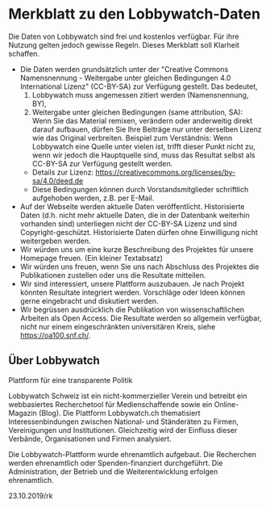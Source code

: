 Merkblatt zu den Lobbywatch-Daten
=================================

Die Daten von Lobbywatch sind frei und kostenlos verfügbar. Für ihre Nutzung gelten jedoch gewisse Regeln. Dieses Merkblatt soll Klarheit schaffen.

* Die Daten werden grundsätzlich unter der "Creative Commons Namensnennung - Weitergabe unter gleichen Bedingungen 4.0 International Lizenz" (CC-BY-SA) zur Verfügung gestellt. Das bedeutet,
   1. Lobbywatch muss angemessen zitiert werden (Namensnennung, BY),
   2. Weitergabe unter gleichen Bedingungen (same attribution, SA): Wenn Sie das Material remixen, verändern oder anderweitig direkt darauf aufbauen, dürfen Sie Ihre Beiträge nur unter derselben Lizenz wie das Original verbreiten. Beispiel zum Verständnis: Wenn Lobbywatch eine Quelle unter vielen ist, trifft dieser Punkt nicht zu, wenn wir jedoch die Hauptquelle sind, muss das Resultat selbst als CC-BY-SA zur Verfügung gestellt werden.
   * Details zur Lizenz: https://creativecommons.org/licenses/by-sa/4.0/deed.de
   * Diese Bedingungen können durch Vorstandsmitglieder schriftlich aufgehoben werden, z.B. per E-Mail.
* Auf der Webseite werden aktuelle Daten veröffentlicht. Historisierte Daten (d.h. nicht mehr aktuelle Daten, die in der Datenbank weiterhin vorhanden sind) unterliegen nicht der CC-BY-SA Lizenz und sind Copyright-geschützt. Historisierte Daten dürfen ohne Einwilligung nicht weitergeben werden. 
* Wir würden uns um eine kurze Beschreibung des Projektes für unsere Homepage freuen. (Ein kleiner Textabsatz)
* Wir würden uns freuen, wenn Sie uns nach Abschluss des Projektes die Publikationen zustellen oder uns die Resultate mitteilen.
* Wir sind interessiert, unsere Plattform auszubauen. Je nach Projekt könnten Resultate integriert werden. Vorschläge oder Ideen können gerne eingebracht und diskutiert werden.
* Wir begrüssen ausdrücklich die Publikation von wissenschaftlichen Arbeiten als Open Access. Die Resultate werden so allgemein verfügbar, nicht nur einem eingeschränkten universitären Kreis, siehe https://oa100.snf.ch/.

Über Lobbywatch
---------------

Plattform für eine transparente Politik

Lobbywatch Schweiz ist ein nicht-kommerzieller Verein und betreibt ein webbasiertes Recherchetool für Medienschaffende sowie ein Online-Magazin (Blog). Die Plattform Lobbywatch.ch thematisiert Interessenbindungen zwischen National‐ und Ständeräten zu Firmen, Vereinigungen und Institutionen. Gleichzeitig wird der Einfluss dieser Verbände, Organisationen und Firmen analysiert.

Die Lobbywatch-Plattform wurde ehrenamtlich aufgebaut. Die Recherchen werden ehrenamtlich oder Spenden-finanziert durchgeführt. Die Administration, der Betrieb und die Weiterentwicklung erfolgen ehrenamtlich.

23.10.2019/rk